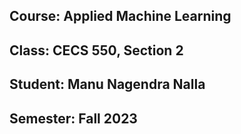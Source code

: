 ## Course: Applied Machine Learning
## Class: CECS 550, Section 2
## Student:  Manu Nagendra Nalla
## Semester: Fall 2023
